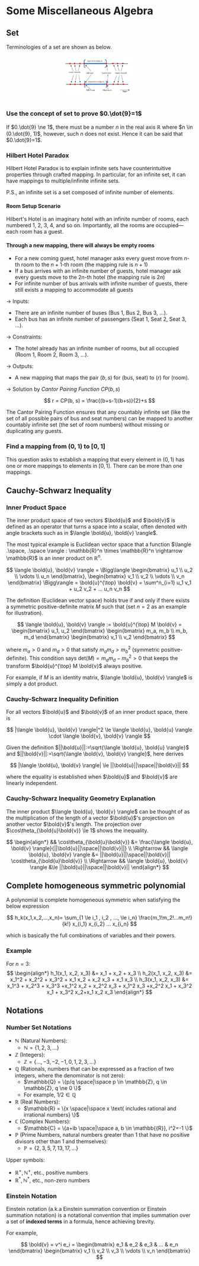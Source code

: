 # Some Miscellaneous Algebra

## Set

Terminologies of a set are shown as below.

<div style="display: flex; justify-content: center;">
      <img src="imgs/set_terminologies.png" width="40%" height="20%" alt="set_terminologies" />
</div>
</br>

### Use the concept of set to prove $0.\dot{9}=1$

If $0.\dot{9} \ne 1$, there must be a number $n$ in the real axis $\mathbb{R}$ where $n \in (0.\dot{9}, 1)$, however, such $n$ does not exist.
Hence it can be said that $0.\dot{9}=1$.

### Hilbert Hotel Paradox

Hilbert Hotel Paradox is to explain infinite sets have counterintuitive properties through crafted mapping.
In particular, for an infinite set, it can have mappings to multiple/infinite infinite sets.

P.S., an infinite set is a set composed of infinite number of elements.

#### Room Setup Scenario

Hilbert's Hotel is an imaginary hotel with an infinite number of rooms, each numbered 1, 2, 3, 4, and so on.
Importantly, all the rooms are occupied—each room has a guest.

#### Through a new mapping, there will always be empty rooms

* For a new coming guest, hotel manager asks every guest move from $n$-th room to the $n+1$-th room (the mapping rule is $n+1$)
* If a bus arrives with an infinite number of guests, hotel manager ask every guests move to the $2n$-th hotel (the mapping rule is $2n$)
* For infinite number of bus arrivals with infinite number of guests, there still exists a mapping to accommodate all guests

-> Inputs:

* There are an infinite number of buses (Bus 1, Bus 2, Bus 3, …).
* Each bus has an infinite number of passengers (Seat 1, Seat 2, Seat 3, …).

-> Constraints:

* The hotel already has an infinite number of rooms, but all occupied (Room 1, Room 2, Room 3, …).

-> Outputs:

* A new mapping that maps the pair $(b, s)$ for (bus, seat) to $(r)$ for (room).

-> Solution by *Cantor Pairing Function* $CP(b, s)$

$$
r = CP(b, s) = \frac{(b+s-1)(b+s)}{2}+s
$$

The Cantor Pairing Function ensures that any countably infinite set (like the set of all possible pairs of bus and seat numbers) can be mapped to another countably infinite set (the set of room numbers) without missing or duplicating any guests.

### Find a mapping from $(0,1)$ to $[0,1]$

This question asks to establish a mapping that every element in $(0,1)$ has one or more mappings to elements in $[0,1]$.
There can be more than one mappings.



## Cauchy-Schwarz Inequality

### Inner Product Space

The inner product space of two vectors $\bold{u}$ and $\bold{v}$ is defined as an operator that turns a space into a scalar, often denoted with angle brackets such as in $\langle \bold{u}, \bold{v} \rangle$.

The most typical example is Euclidean vector space that a function $\langle .\space, .\space \rangle : \mathbb{R}^n \times \mathbb{R}^n \rightarrow \mathbb{R}$ is an inner product on $\mathbb{R}^n$.

$$
\langle \bold{u}, \bold{v} \rangle =
\Bigg\langle \begin{bmatrix}
    u_1 \\ u_2 \\ \vdots \\ u_n
\end{bmatrix},
\begin{bmatrix}
    v_1 \\ v_2 \\ \vdots \\ v_n
\end{bmatrix} \Bigg\rangle =
\bold{u}^{\top} \bold{v} =
\sum^n_{i=1} u_1 v_1 + u_2 v_2 + ... u_n v_n
$$

The definition (Euclidean vector space) holds true if and only if there exists a symmetric positive-definite matrix $M$ such that (set $n=2$ as an example for illustration).

$$
\langle \bold{u}, \bold{v} \rangle :=
\bold{u}^{\top} M \bold{v} =
\begin{bmatrix}
    u_1, u_2
\end{bmatrix} \begin{bmatrix}
    m_a, m_b \\ m_b, m_d
\end{bmatrix} \begin{bmatrix}
    v_1 \\ v_2
\end{bmatrix}
$$

where $m_a>0$ and $m_d>0$ that satisfy $m_a m_d > m_b^2$ (symmetric positive-definite).
This condition says $\text{det}(M)=m_a m_d - m_b^2 > 0$ that keeps the transform $\bold{u}^{\top} M \bold{v}$ always positive.

For example, if $M$ is an identity matrix, $\langle \bold{u}, \bold{v} \rangle$ is simply a dot product.

### Cauchy-Schwarz Inequality Definition

For all vectors $\bold{u}$ and $\bold{v}$ of an inner product space, there is

$$
|\langle \bold{u}, \bold{v} \rangle|^2 \le
\langle \bold{u}, \bold{u} \rangle \cdot \langle \bold{v}, \bold{v} \rangle
$$

Given the definition $||\bold{u}||:=\sqrt{\langle \bold{u}, \bold{u} \rangle}$ and $||\bold{v}||:=\sqrt{\langle \bold{v}, \bold{v} \rangle}$, here derives

$$
|\langle \bold{u}, \bold{v} \rangle| \le
||\bold{u}||\space||\bold{v}||
$$

where the equality is established when $\bold{u}$ and $\bold{v}$ are linearly independent.

### Cauchy-Schwarz Inequality Geometry Explanation

The inner product $\langle \bold{u}, \bold{v} \rangle$ can be thought of as the multiplication of the length of a vector $\bold{u}$'s projection on another vector $\bold{v}$'s length.
The projection over $\cos\theta_{\bold{u}\bold{v}} \le 1$ shows the inequality.

$$
\begin{align*}
&& \cos\theta_{\bold{u}\bold{v}} &=
\frac{\langle \bold{u}, \bold{v} \rangle}{||\bold{u}||\space||\bold{v}||} \\
\Rightarrow && \langle \bold{u}, \bold{v} \rangle &=
||\bold{u}||\space||\bold{v}|| \cos\theta_{\bold{u}\bold{v}} \\
\Rightarrow && \langle \bold{u}, \bold{v} \rangle &\le ||\bold{u}||\space||\bold{v}||
\end{align*}
$$

## Complete homogeneous symmetric polynomial

A polynomial is complete homogeneous symmetric when satisfying the below expression 

$$
h_k(x_1,x_2,...,x_n)=
\sum_{1 \le i_1 , i_2 , ..., \le i_n}
\frac{m_1!m_2!...m_n!}{k!} 
x_{i_1} x_{i_2} ...  x_{i_n}
$$

which is basically the full combinations of variables and their powers.

### Example

For $n=3$:
$$
\begin{align*}
h_1(x_1, x_2, x_3) &= x_1 + x_2 + x_3
\\
h_2(x_1, x_2, x_3) &= x_1^2 + x_2^2 + x_3^2 + x_1 x_2 + x_2 x_3 + x_1 x_3
\\
h_3(x_1, x_2, x_3) &= x_1^3 + x_2^3 + x_3^3 +x_1^2 x_2 + x_2^2 x_3 + x_1^2 x_3 +x_2^2 x_1 + x_3^2 x_1 + x_3^2 x_2+x_1 x_2 x_3
\end{align*}
$$

## Notations

### Number Set Notations

* $\mathbb{N}$ (Natural Numbers):
  * $\mathbb{N} = \{1, 2, 3, ... \}$
* $\mathbb{Z}$ (Integers):
  * $\mathbb{Z} = \{..., -3, -2, -1, 0, 1, 2, 3, ... \}$
* $\mathbb{Q}$ (Rationals, numbers that can be expressed as a fraction of two integers, where the denominator is not zero):
  * $\mathbb{Q} = \{p/q \space|\space p \in \mathbb{Z}, q \in \mathbb{Z}, q \ne 0 \}$
  * For example, $1/2 \in \mathbb{Q}$
* $\mathbb{R}$ (Real Numbers):
  * $\mathbb{R} = \{x \space|\space x \text{ includes rational and irrational numbers} \}$
* $\mathbb{C}$ (Complex Numbers):
  * $\mathbb{C} = \{a+ib \space|\space a, b \in \mathbb{{R}}, i^2=-1 \}$
* $\mathbb{P}$ (Prime Numbers, natural numbers greater than 1 that have no positive divisors other than 1 and themselves):
  * $\mathbb{P} = \{2, 3, 5, 7, 13, 17, ... \}$

Upper symbols:

* $\mathbb{R}^+, \mathbb{N}^+$, etc., positive numbers
* $\mathbb{R}^*, \mathbb{N}^*$, etc., non-zero numbers

### Einstein Notation

Einstein notation (a.k.a Einstein summation convention or Einstein summation notation) is a notational convention that implies summation over a set of **indexed terms** in a formula, hence achieving brevity.

For example,

$$
\bold{v} = v^i e_i =
\begin{bmatrix}
    e_1 & e_2 & e_3 & ... & e_n
\end{bmatrix}
\begin{bmatrix}
    v_1 \\ v_2 \\ v_3 \\ \vdots \\ v_n
\end{bmatrix}
$$
